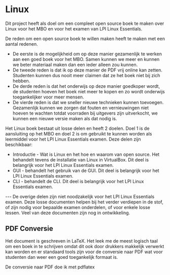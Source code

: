 # Linux
Dit project heeft als doel om een compleet open source boek te maken over Linux voor het MBO en voor het examen van LPI Linux Essentials.


De reden om een open source boek te willen maken heeft te maken met een aantal redenen.
* De eerste is de mogelijkheid om op deze manier gezamenlijk te werken aan een goed boek voor het MBO. Samen kunnen we meer en kunnen we beter materiaal maken dan een ieder alleen zou kunnen.
* De tweede reden is dat ik op deze manier de PDF vrij online kan zetten. Studenten kunnen dus nooit meer claimen dat ze het boek niet bij zich hebben.
* De derde reden is dat het onderwijs op deze manier goedkoper wordt, de studenten hoeven het boek niet meer te kopen en zo wordt onderwijs toegankelijker voor meer mensen.
* De vierde reden is dat we sneller nieuwe technieken kunnen toevoegen. Gezamenlijk kunnen we zorgen dat fouten en vernieuwingen niet hoeven te wachten totdat voorraden bij uitgevers zijn uitverkocht, we kunnen een nieuwe versie maken als dat nodig is.

Het Linux boek bestaat uit losse delen en heeft 2 doelen. Doel 1 is de aansluiting op het MBO en doel 2 is om gebruikt te kunnen worden als leermiddel voor het LPI Linux Essentials examen. Deze delen zijn beschikbaar:
* Introductie - Wat is Linux en het hoe en waarom van open source. Het behandelt tevens de installatie van Linux in VirtualBox. Dit deel is belangrijk voor het LPI Linux Essentials examen.
* GUI - behandelt het gebruik van de GUI. Dit deel is belangrijk voor het LPI Linux Essentials examen.
* CLI - behandelt de CLI. Dit deel is belangrijk voor het LPI Linux Essentials examen.

--- De overige delen zijn niet noodzakelijk voor het LPI Linux Essentials examen. Deze losse documenten helpen bij het verder verdiepen in de stof, of zijn nodig voor bepaalde examen onderdelen, of voor enkele losse lessen. Veel van deze documenten zijn nog in ontwikkeling.


## PDF Conversie
Het document is geschreven in LaTeX. Het leek me de meest logisch taal om een boek in te schrijven omdat dit ook door drukkers makkelijk verwerkt kan worden en er standaard tools zijn voor de conversie naar PDF wat voor studenten dan weer een goed toegankelijk formaat is.

De conversie naar PDF doe ik met pdflatex
